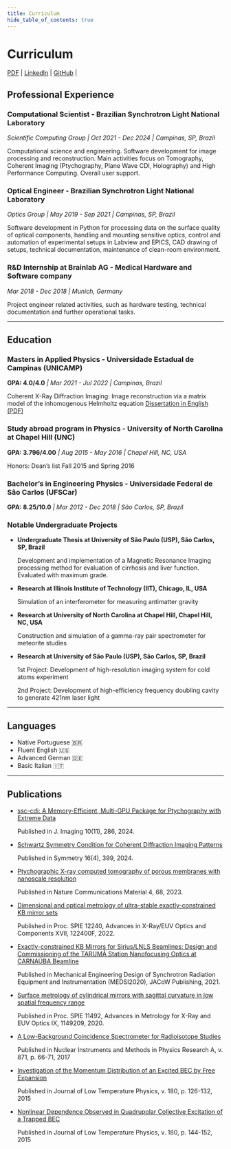 ```yaml
---
title: Curriculum
hide_table_of_contents: true
---
```


<div className="col col--8 col--offset-2">

# Curriculum

[PDF](../../static/documents/CV_english.pdf)  | [LinkedIn](https://www.linkedin.com/in/yuri-rossi-tonin) | [GitHub](https://github.com/yurirtonin) | 

## Professional Experience

### Computational Scientist - Brazilian Synchrotron Light National Laboratory

_Scientific Computing Group | Oct 2021 - Dec 2024 | Campinas, SP, Brazil_

Computational science and engineering. Software development for image processing and reconstruction. Main activities focus on Tomography, Coherent Imaging (Ptychography, Plane Wave CDI, Holography) and High Performance Computing. Overall user support.

### Optical Engineer - Brazilian Synchrotron Light National Laboratory

_Optics Group | May 2019 - Sep 2021 | Campinas, SP, Brazil_

Software development in Python for processing data on the surface quality of optical components, handling and mounting sensitive optics, control and automation of experimental setups in Labview and EPICS, CAD drawing of setups, technical documentation, maintenance of clean-room environment.

### R&D Internship at Brainlab AG - Medical Hardware and Software company

_Mar 2018 - Dec 2018 | Munich, Germany_

Project engineer related activities, such as hardware testing, technical documentation and further operational tasks.

- - -

## Education

### Masters in Applied Physics - Universidade Estadual de Campinas (UNICAMP)

**GPA: 4.0/4.0** _| Mar 2021 - Jul 2022 | Campinas, Brazil_  

Coherent X-Ray Diffraction Imaging: Image reconstruction via a matrix model of the inhomogenous Helmholtz equation
[Dissertation in English (PDF)](../../static/documents/MastersDissertation_YuriRossiTonin.pdf) 

### Study abroad program in Physics - University of North Carolina at Chapel Hill (UNC)

**GPA: 3.796/4.00** _| Aug 2015 - May 2016 | Chapel Hill, NC, USA_   

Honors: Dean’s list Fall 2015 and Spring 2016 

### Bachelor’s in Engineering Physics - Universidade Federal de São Carlos (UFSCar)

**GPA: 8.25/10.0** _| Mar 2012 - Dec 2018 | São Carlos, SP, Brazil_   

### Notable Undergraduate Projects

- **Undergraduate Thesis at University of São Paulo (USP), São Carlos, SP, Brazil** 

    Development and implementation of a Magnetic Resonance Imaging processing method for evaluation of cirrhosis and liver function. Evaluated with maximum grade.

- **Research at Illinois Institute of Technology (IIT), Chicago, IL, USA**

    Simulation of an interferometer for measuring antimatter gravity

- **Research at University of North Carolina at Chapel Hill, Chapel Hill, NC, USA**

    Construction and simulation of a gamma-ray pair spectrometer for meteorite studies

- **Research at University of São Paulo (USP), São Carlos, SP, Brazil**

    1st Project: Development of high-resolution imaging system for cold atoms experiment

    2nd Project: Development of high-efficiency frequency doubling cavity to generate 421nm laser light

- - -

## Languages

- Native Portuguese 🇧🇷
- Fluent English :us: 
- Advanced German :de: 
- Basic Italian :it:

- - -

## Publications

- [ssc-cdi: A Memory-Efficient, Multi-GPU Package for Ptychography with Extreme Data](https://doi.org/10.3390/jimaging10110286)

    Published in J. Imaging 10(11), 286, 2024.

- [Schwartz Symmetry Condition for Coherent Diffraction Imaging Patterns](https://doi.org/10.3390/sym16040399)

    Published in Symmetry 16(4), 399, 2024.

- [Ptychographic X-ray computed tomography of porous membranes with nanoscale resolution](https://doi.org/10.1038/s43246-023-00396-x)

    Published in Nature Communications Material 4, 68, 2023.

- [Dimensional and optical metrology of ultra-stable exactly-constrained KB mirror sets](https://doi.org/10.1117/12.2633679)

    Published in Proc. SPIE 12240, Advances in X-Ray/EUV Optics and Components XVII, 122400F, 2022.

- [Exactly-constrained KB Mirrors for Sirius/LNLS Beamlines: Design and Commissioning of the TARUMÃ Station Nanofocusing Optics at CARNAÚBA Beamline](https://doi.org/10.18429/JACoW-MEDSI2020-TUOB01)

    Published in Mechanical Engineering Design of Synchrotron Radiation Equipment and Instrumentation (MEDSI2020), JACoW Publishing, 2021.

- [Surface metrology of cylindrical mirrors with sagittal curvature in low spatial frequency range](https://doi.org/10.1117/12.2568868)

    Published in Proc. SPIE 11492, Advances in Metrology for X-Ray and EUV Optics IX, 1149209, 2020.

- [A Low-Background Coincidence Spectrometer for Radioisotope Studies](https://doi.org/10.1016/j.nima.2017.07.057) 

    Published in Nuclear Instruments and Methods in Physics Research A, v. 871, p. 66-71, 2017

- [Investigation of the Momentum Distribution of an Excited BEC by Free Expansion](https://doi.org/10.1007/s10909-015-1292-z) 

    Published in Journal of Low Temperature Physics, v. 180, p. 126-132, 2015

- [Nonlinear Dependence Observed in Quadrupolar Collective Excitation of a Trapped BEC](https://doi.org/10.1007/s10909-015-1307-9) 

    Published in Journal of Low Temperature Physics, v. 180, p. 144-152, 2015

</div>